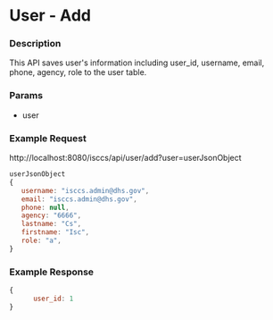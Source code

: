 # User - Add
### Description  
This API saves user's information including user_id, username, email, phone, agency, role to the user table.
       
### Params
* user

### Example Request
http://localhost:8080/isccs/api/user/add?user=userJsonObject

```javascript
userJsonObject
{
   username: "isccs.admin@dhs.gov",
   email: "isccs.admin@dhs.gov",
   phone: null,
   agency: "6666",
   lastname: "Cs",
   firstname: "Isc",
   role: "a",
}
```
### Example Response  
```javascript
{
      user_id: 1
}